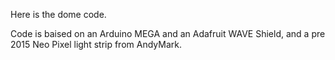 Here is the dome code.


Code is baised on an Arduino MEGA and an Adafruit WAVE Shield, and a pre 2015 Neo Pixel light strip from AndyMark.
